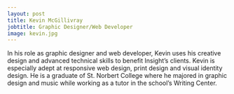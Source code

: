 ```yaml
---
layout: post
title: Kevin McGillivray
jobtitle: Graphic Designer/Web Developer
image: kevin.jpg
---
```


In his role as graphic designer and web developer, Kevin uses his creative design and advanced technical skills to benefit Insight’s clients. Kevin is especially adept at responsive web design, print design and visual identity design. He is a graduate of St. Norbert College where he majored in graphic design and music while working as a tutor in the school’s Writing Center.

